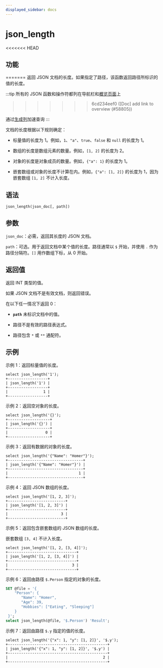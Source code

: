 ```yaml
---
displayed_sidebar: docs
---
```


# json_length

<<<<<<< HEAD
## 功能
=======
返回 JSON 文档的长度。如果指定了路径，该函数返回路径所标识的值的长度。

:::tip
所有的 JSON 函数和操作符都列在导航栏和[概览页面](../overview-of-json-functions-and-operators.md)上
>>>>>>> 6cd234eef0 ([Doc] add link to overview (#58805))

通过[生成列](../../../sql-statements/generated_columns.md)加速查询
:::

文档的长度根据以下规则确定：

- 标量值的长度为 1。例如，`1`、`"a"`、`true`、`false` 和 `null` 的长度为 1。

- 数组的长度是数组元素的数量。例如，`[1, 2]` 的长度为 2。

- 对象的长度是对象成员的数量。例如，`{"a": 1}` 的长度为 1。

- 嵌套数组或对象的长度不计算在内。例如，`{"a": [1, 2]}` 的长度为 1，因为嵌套数组 `[1, 2]` 不计入长度。

## 语法

```Haskell
json_length(json_doc[, path])
```

## 参数

`json_doc`：必需，返回其长度的 JSON 文档。

`path`：可选。用于返回文档中某个值的长度。路径通常以 `$` 开始，并使用 `.` 作为路径分隔符。`[]` 用作数组下标，从 0 开始。

## 返回值

返回 INT 类型的值。

如果 JSON 文档不是有效文档，则返回错误。

在以下任一情况下返回 0：

- **`path`** 未标识文档中的值。

- 路径不是有效的路径表达式。

- 路径包含 `*` 或 `**` 通配符。

## 示例

示例 1：返回标量值的长度。

```Plain
select json_length('1');
+------------------+
| json_length('1') |
+------------------+
|                1 |
+------------------+
```

示例 2：返回空对象的长度。

```Plain
select json_length('{}');
+-------------------+
| json_length('{}') |
+-------------------+
|                 0 |
+-------------------+
```

示例 3：返回有数据的对象的长度。

```Plain
select json_length('{"Name": "Homer"}');
+----------------------------------+
| json_length('{"Name": "Homer"}') |
+----------------------------------+
|                                1 |
+----------------------------------+
```

示例 4：返回 JSON 数组的长度。

```plain text
select json_length('[1, 2, 3]');
+--------------------------+
| json_length('[1, 2, 3]') |
+--------------------------+
|                        3 |
+--------------------------+
```

示例 5：返回包含嵌套数组的 JSON 数组的长度。

嵌套数组 `[3, 4]` 不计入长度。

```plain text
select json_length('[1, 2, [3, 4]]');
+-------------------------------+
| json_length('[1, 2, [3, 4]]') |
+-------------------------------+
|                             3 |
+-------------------------------+
```

示例 6：返回由路径 `$.Person` 指定的对象的长度。

```SQL
SET @file = '{  
    "Person": {    
       "Name": "Homer", 
       "Age": 39,
       "Hobbies": ["Eating", "Sleeping"]  
    }
 }';
select json_length(@file, '$.Person') 'Result';
```

示例 7：返回由路径 `$.y` 指定的值的长度。

```plain text
select json_length('{"x": 1, "y": [1, 2]}', '$.y');
+---------------------------------------------+
| json_length('{"x": 1, "y": [1, 2]}', '$.y') |
+---------------------------------------------+
|                                           2 |
+---------------------------------------------+
```